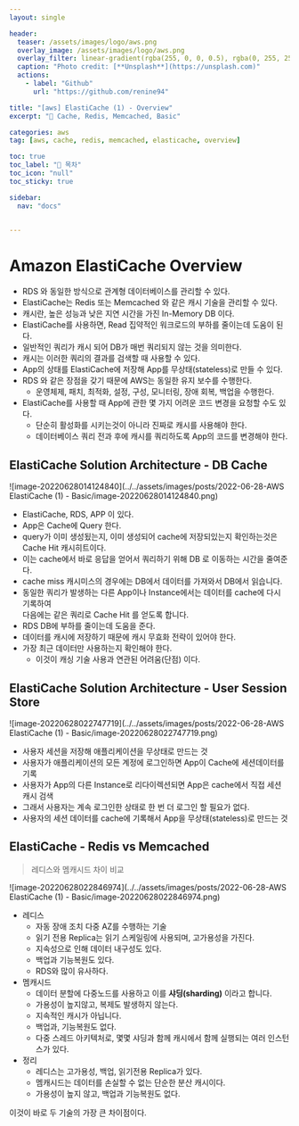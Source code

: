 ```yaml
---
layout: single

header:
  teaser: /assets/images/logo/aws.png
  overlay_image: /assets/images/logo/aws.png
  overlay_filter: linear-gradient(rgba(255, 0, 0, 0.5), rgba(0, 255, 255, 0.5))
  caption: "Photo credit: [**Unsplash**](https://unsplash.com)"
  actions:
    - label: "Github"
      url: "https://github.com/renine94"

title: "[aws] ElastiCache (1) - Overview"
excerpt: "🚀 Cache, Redis, Memcached, Basic"

categories: aws
tag: [aws, cache, redis, memcached, elasticache, overview]

toc: true
toc_label: "📕 목차"
toc_icon: "null"
toc_sticky: true

sidebar:
  nav: "docs"


---
```


# Amazon ElastiCache Overview

- RDS 와 동일한 방식으로 관계형 데이터베이스를 관리할 수 있다.
- ElastiCache는 Redis 또는 Memcached 와 같은 캐시 기술을 관리할 수 있다.
- 캐시란, 높은 성능과 낮은 지연 시간을 가진 In-Memory DB 이다.
- ElastiCache를 사용하면, Read 집약적인 워크로드의 부하를 줄이는데 도움이 된다.
- 일반적인 쿼리가 캐시 되어 DB가 매번 쿼리되지 않는 것을 의미한다.
- 캐시는 이러한 쿼리의 결과를 검색할 때 사용할 수 있다.
- App의 상태를 ElastiCache에 저장해 App를 무상태(stateless)로 만들 수 있다.
- RDS 와 같은 장점을 갖기 때문에 AWS는 동일한 유지 보수를 수행한다.
  - 운영체제, 패치, 최적화, 설정, 구성, 모니터링, 장애 회복, 백업을 수행한다.
- ElastiCache를 사용할 때 App에 관한 몇 가지 어려운 코드 변경을 요청할 수도 있다.
  - 단순히 활성화를 시키는것이 아니라 진짜로 캐시를 사용해야 한다.
  - 데이터베이스 쿼리 전과 후에 캐시를 쿼리하도록 App의 코드를 변경해야 한다.



## ElastiCache Solution Architecture - DB Cache

![image-20220628014124840](../../assets/images/posts/2022-06-28-AWS ElastiCache (1) - Basic/image-20220628014124840.png)

- ElastiCache, RDS, APP 이 있다.
- App은 Cache에 Query 한다.
- query가 이미 생성됬는지, 이미 생성되어 cache에 저장되있는지 확인하는것은 Cache Hit 캐시히트이다.
- 이는 cache에서 바로 응답을 얻어서 쿼리하기 위해 DB 로 이동하는 시간을 줄여준다.
- cache miss 캐시미스의 경우에는 DB에서 데이터를 가져와서 DB에서 읽습니다.
- 동일한 쿼리가 발생하는 다른 App이나 Instance에서는 데이터를 cache에 다시 기록하여<br>다음에는 같은 쿼리로 Cache Hit 를 얻도록 합니다.
- RDS DB에 부하를 줄이는데 도움을 준다.
- 데이터를 캐시에 저장하기 때문에 캐시 무효화 전략이 있어야 한다.
- 가장 최근 데이터만 사용하는지 확인해야 한다.
  - 이것이 캐싱 기술 사용과 연관된 어려움(단점) 이다.



## ElastiCache Solution Architecture - User Session Store

![image-20220628022747719](../../assets/images/posts/2022-06-28-AWS ElastiCache (1) - Basic/image-20220628022747719.png)

- 사용자 세션을 저장해 애플리케이션을 무상태로 만드는 것
- 사용자가 애플리케이션의 모든 계정에 로그인하면 App이 Cache에 세션데이터를 기록
- 사용자가 App의 다른 Instance로 리다이렉션되면 App은 cache에서 직접 세션 캐시 검색
- 그래서 사용자는 계속 로그인한 상태로 한 번 더 로그인 할 필요가 없다.
- 사용자의 세션 데이터를 cache에 기록해서 App을 무상태(stateless)로 만드는 것



## ElastiCache - Redis vs Memcached

> 레디스와 멤캐시드 차이 비교

![image-20220628022846974](../../assets/images/posts/2022-06-28-AWS ElastiCache (1) - Basic/image-20220628022846974.png)



- 레디스
  - 자동 장애 조치 다중 AZ를 수행하는 기술
  - 읽기 전용 Replica는 읽기 스케일링에 사용되며, 고가용성을 가진다.
  - 지속성으로 인해 데이터 내구성도 있다.
  - 백업과 기능복원도 있다.
  - RDS와 많이 유사하다.
- 멤캐시드
  - 데이터 분할에 다중노드를 사용하고 이를 **샤딩(sharding)** 이라고 합니다.
  - 가용성이 높지않고, 복제도 발생하지 않는다.
  - 지속적인 캐시가 아닙니다.
  - 백업과, 기능복원도 없다.
  - 다중 스레드 아키텍처로, 몇몇 샤딩과 함께 캐시에서 함께 실행되는 여러 인스턴스가 있다.
- 정리
  - 레디스는 고가용성, 백업, 읽기전용 Replica가 있다.
  - 멤캐시드는 데이터를 손실할 수 없는 단순한 분산 캐시이다.
  - 가용성이 높지 않고, 백업과 기능복원도 없다.



이것이 바로 두 기술의 가장 큰 차이점이다.